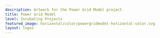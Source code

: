 ```yaml
---
description: Artwork for the Power Grid Model project
title: Power Grid Model
level: Incubating Projects
featured_image: horizontal/color/powergridmodel-horizontal-color.svg
layout: logos
---
```

